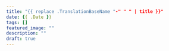 ```yaml
---
title: "{{ replace .TranslationBaseName "-" " " | title }}"
date: {{ .Date }}
tags: []
featured_image: ""
description: ""
draft: true
---
```

